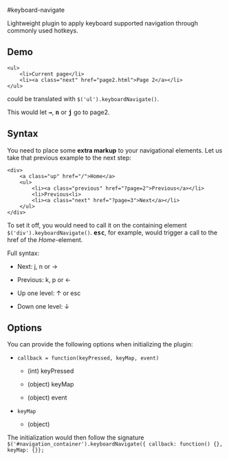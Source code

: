 #keyboard-navigate

Lightweight plugin to apply keyboard supported navigation through commonly used hotkeys.

## Demo

	<ul>
		<li>Current page</li>
		<li><a class="next" href="page2.html">Page 2</a></li>
	</ul>

could be translated with `$('ul').keyboardNavigate()`.

This would let **<kbd>&rarr;</kbd>**, **<kbd>n</kbd>** or **<kbd>j</kbd>** go to page2.

## Syntax

You need to place some **extra markup** to your navigational elements. Let us take that previous example to the next step:

	<div>
		<a class="up" href="/">Home</a>
		<ul>
			<li><a class="previous" href="?page=2">Previous</a></li>
			<li>Previous<li>
			<li><a class="next" href="?page=3">Next</a></li>
		</ul>
	</div>

To set it off, you would need to call it on the containing element `$('div').keyboardNavigate()`. **<kbd>esc</kbd>**, for example, would trigger a call to the href of the *Home*-element.

Full syntax:

  - Next: j, n or &rarr;

  - Previous: k, p or &larr;

  - Up one level: &uarr; or esc
  
 - Down one level: &darr;

## Options

You can provide the following options when initializing the plugin:

  - `callback = function(keyPressed, keyMap, event)`

    - (int) keyPressed

    - (object) keyMap

    - (object) event

  - `keyMap`

    - (object)

The initialization would then follow the signature `$('#navigation_container').keyboardNavigate({ callback: function() {}, keyMap: {}};`
